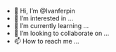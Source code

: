 - 👋 Hi, I’m @Ivanferpin
- 👀 I’m interested in ...
- 🌱 I’m currently learning ...
- 💞️ I’m looking to collaborate on ...
- 📫 How to reach me ...

<!---
Ivanferpin/Ivanferpin is a ✨ special ✨ repository because its `README.md` (this file) appears on your GitHub profile.
You can click the Preview link to take a look at your changes.
--->

